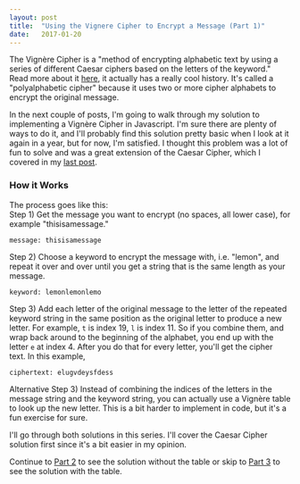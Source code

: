 ```yaml
---
layout: post
title:  "Using the Vignere Cipher to Encrypt a Message (Part 1)"
date:   2017-01-20
---
```


The Vign&egrave;re Cipher is a "method of encrypting alphabetic text by using a series of different Caesar ciphers based on the letters of the keyword." Read more about it [here](https://en.wikipedia.org/wiki/Vigen%C3%A8re_cipher), it actually has a really cool history. It's called a "polyalphabetic cipher" because it uses two or more cipher alphabets to encrypt the original message.

In the next couple of posts, I'm going to walk through my solution to implementing a Vign&egrave;re Cipher in Javascript. I'm sure there are plenty of ways to do it, and I'll probably find this solution pretty basic when I look at it again in a year, but for now, I'm satisfied. I thought this problem was a lot of fun to solve and was a great extension of the Caesar Cipher, which I covered in my [last post](http://www.vincecampanale.com/blog/2017/01/20/caesar-cipher/).

### How it Works  
The process goes like this:  
Step 1) Get the message you want to encrypt (no spaces, all lower case), for example "thisisamessage."  
```
message: thisisamessage
```
Step 2) Choose a keyword to encrypt the message with, i.e. "lemon", and repeat it over and over until you get a string that is the same length as your message.
```
keyword: lemonlemonlemo
```
Step 3) Add each letter of the original message to the letter of the repeated keyword string in the same position as the original letter to produce a new letter. For example, `t` is index 19, `l` is index 11. So if you combine them, and wrap back around to the beginning of the alphabet, you end up with the letter `e` at index 4. After you do that for every letter, you'll get the cipher text. In this example,
```
ciphertext: elugvdeysfdess
```

Alternative Step 3) Instead of combining the indices of the letters in the message string and the keyword string, you can actually use a Vign&egrave;re table to look up the new letter. This is a bit harder to implement in code, but it's a fun exercise for sure.

I'll go through both solutions in this series. I'll cover the Caesar Cipher solution first since it's a bit easier in my opinion.

Continue to [Part 2]() to see the solution without the table or skip to [Part 3]() to see the solution with the table.
